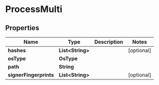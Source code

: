 

# ProcessMulti


## Properties

| Name | Type | Description | Notes |
|------------ | ------------- | ------------- | -------------|
|**hashes** | **List&lt;String&gt;** |  |  [optional] |
|**osType** | **OsType** |  |  |
|**path** | **String** |  |  |
|**signerFingerprints** | **List&lt;String&gt;** |  |  [optional] |



